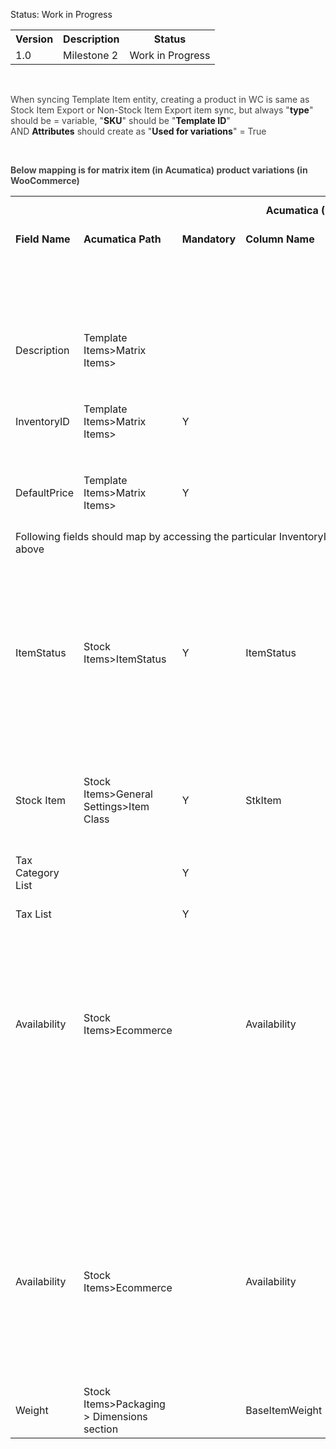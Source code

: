 
<p>Status: Work in Progress</p>
<table>
<tbody>
<tr>
<th>Version</th>
<th>Description</th>
<th>Status</th></tr>
<tr>
<td>1.0</td>
<td>Milestone 2</td>
<td>Work in Progress</td></tr></tbody></table>
<div>
<p>&nbsp;</p><span style="color: rgb(68,68,68);">When syncing Template Item entity, creating a product in WC is same as Stock Item Export or Non-Stock Item Export item sync, but always &quot;</span><strong>type</strong><span style="color: rgb(68,68,68);">&quot; should be = variable, &quot;</span><strong>SKU</strong><span style="color: rgb(68,68,68);">&quot; should be &quot;</span><strong>Template ID</strong><span style="color: rgb(68,68,68);">&quot; AND&nbsp;</span><strong>Attributes</strong><span style="color: rgb(68,68,68);">&nbsp;should create as &quot;</span><strong>Used for variations</strong><span style="color: rgb(68,68,68);">&quot; = True</span>
<p>&nbsp;</p>
<p><strong><span style="color: rgb(68,68,68);">Below mapping is for matrix item (in Acumatica) product variations (in WooCommerce)</span></strong></p>
<table>
<tbody>
<tr>
<td class="highlight-grey" colspan="7" data-highlight-colour="grey" style="text-align: center;"><strong>Acumatica (Source)</strong></td>
<td class="highlight-grey" colspan="2" data-highlight-colour="grey" style="text-align: center;"><strong>WooCommerce (Target)</strong></td></tr>
<tr>
<td class="highlight-grey" data-highlight-colour="grey"><strong>Field Name</strong></td>
<td class="highlight-grey" data-highlight-colour="grey"><strong>Acumatica Path</strong></td>
<td class="highlight-grey" data-highlight-colour="grey" style="text-align: center;"><strong>Mandatory</strong></td>
<td class="highlight-grey" data-highlight-colour="grey"><strong>Column Name</strong></td>
<td class="highlight-grey" data-highlight-colour="grey"><strong>Data Access Class</strong></td>
<td class="highlight-grey" data-highlight-colour="grey"><strong>Framework</strong></td>
<td class="highlight-grey" data-highlight-colour="grey"><strong>Comment (Acu-&gt;Woo)</strong></td>
<td class="highlight-grey" data-highlight-colour="grey"><strong>Field Name</strong></td></tr>
<tr>
<td>&nbsp;</td>
<td>&nbsp;</td>
<td>&nbsp;</td>
<td>&nbsp;</td>
<td>&nbsp;</td>
<td>&nbsp;</td>
<td>
<p>Product ID is generated by WooCommerce</p></td>
<td>id</td></tr>
<tr>
<td>Description</td>
<td>Template Items&gt;Matrix Items&gt;</td>
<td>&nbsp;</td>
<td>&nbsp;</td>
<td>MatrixInventoryItem</td>
<td>
<p>Template Items&gt;MatrixItems&gt;</p>
<p>Description</p></td>
<td>Metrix Item Description</td>
<td>description</td></tr>
<tr>
<td>InventoryID</td>
<td>Template Items&gt;Matrix Items&gt;</td>
<td>Y</td>
<td>&nbsp;</td>
<td>MatrixInventoryItem</td>
<td>
<p>Template Items&gt;MatrixItems&gt;</p>
<p>InventoryID</p></td>
<td>&nbsp;</td>
<td>sku</td></tr>
<tr>
<td>DefaultPrice</td>
<td>Template Items&gt;Matrix Items&gt;</td>
<td>Y</td>
<td>&nbsp;</td>
<td>MatrixInventoryItem</td>
<td>
<p>Template Items&gt;MatrixItems&gt;</p>
<p>DefaultPrice</p></td>
<td>&nbsp;</td>
<td>regular_price</td></tr>
<tr>
<td colspan="5" style="text-align: left;">Following fields should map by accessing the particular InventoryID mentioned in above</td>
<td>&nbsp;</td>
<td>&nbsp;</td>
<td>&nbsp;</td></tr>
<tr>
<td>ItemStatus</td>
<td>Stock Items&gt;ItemStatus</td>
<td>Y</td>
<td>ItemStatus</td>
<td>InventoryItem</td>
<td>Stock Items&gt;ItemStatus</td>
<td>If Acumatica Status = Active -&gt; In WC Status = Published<br />If Acumatica Status = Inactive/No Sale/No Purchases/ No Request/ Marked for deletion -&gt; In WC Status = Draft</td>
<td>status</td></tr>
<tr>
<td>Stock Item</td>
<td>Stock Items&gt;General Settings&gt;Item Class</td>
<td>Y</td>
<td>StkItem</td>
<td>INItemClass</td>
<td>Stock Items&gt;Item Class</td>
<td>In ItemClass-&gt; Stock item Boolean=True means it is a stock item then in WC Virtual Boolean should =False&nbsp;</td>
<td>virtual</td></tr>
<tr>
<td>Tax Category List</td>
<td>&nbsp;</td>
<td>Y</td>
<td>&nbsp;</td>
<td>&nbsp;</td>
<td>&nbsp;</td>
<td>&nbsp;<strong><em>[Default value = TAXABLE]</em></strong></td>
<td>tax_status</td></tr>
<tr>
<td>Tax List</td>
<td>&nbsp;</td>
<td>Y</td>
<td>&nbsp;</td>
<td>&nbsp;</td>
<td>&nbsp;</td>
<td>&nbsp;<strong><em>&nbsp;</em></strong><strong><em>[Default value = Standard]&nbsp;</em></strong></td>
<td>tax_class</td></tr>
<tr>
<td>Availability</td>
<td>Stock Items&gt;Ecommerce</td>
<td>&nbsp;</td>
<td>Availability</td>
<td>InventoryItem</td>
<td>&nbsp;</td>
<td>If &quot;Set as Available (Don&rsquo;t Track Qty)&quot; -&gt; In Inventory tab-&gt; Manage Stock Boolean = False<br />{Default value false}<br />[Inventory configuration default value can be setup]</td>
<td>manage_stock</td></tr>
<tr>
<td>&nbsp;</td>
<td>&nbsp;</td>
<td>&nbsp;</td>
<td>&nbsp;</td>
<td>&nbsp;</td>
<td>&nbsp;</td>
<td><em>{Will be handled in Product Availability entity}</em></td>
<td>stock_quantity</td></tr>
<tr>
<td>Availability</td>
<td>Stock Items&gt;Ecommerce</td>
<td>&nbsp;</td>
<td>Availability</td>
<td>InventoryItem</td>
<td>&nbsp;</td>
<td>In Acumatica, If &quot;Set as Available (Don&rsquo;t Track Qty)&quot; -&gt; In WooCom Inventory tab-&gt; Manage Stock Boolean = False AND In Inventory tab-&gt; Stock Status dropdown = In Stock<br />{Default value in stock}</td>
<td>stock_status</td></tr>
<tr>
<td>Weight</td>
<td>Stock Items&gt;Packaging &gt; Dimensions section</td>
<td>&nbsp;</td>
<td>BaseItemWeight</td>
<td>InventoryItem</td>
<td>&nbsp;</td>
<td>Weight UOM should be in Kg</td>
<td>weight</td></tr></tbody></table>
<p>&nbsp;</p></div>
<div><span style="color: rgb(68,68,68);"><br /></span></div>
<div><span style="color: rgb(68,68,68);"><br /></span></div>
